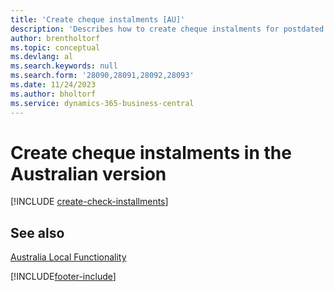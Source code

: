 ```yaml
---
title: 'Create cheque instalments [AU]'
description: 'Describes how to create cheque instalments for postdated cheques, define the number of instalments that a payment is divided into, the percent of interest, and the period in which the cheques are created in the Australian version.'
author: brentholtorf
ms.topic: conceptual
ms.devlang: al
ms.search.keywords: null
ms.search.form: '28090,28091,28092,28093'
ms.date: 11/24/2023
ms.author: bholtorf
ms.service: dynamics-365-business-central
---
```

# <a name="create-check-installments-in-the-australian-version"></a>Create cheque instalments in the Australian version

[!INCLUDE [create-check-installments](../includes/AUNZ/create-check-installments.md)]

## <a name="see-also"></a>See also

[Australia Local Functionality](australia-local-functionality.md)


[!INCLUDE[footer-include](../../includes/footer-banner.md)]
